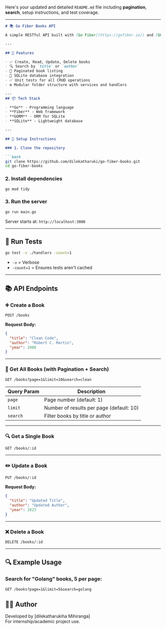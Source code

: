 Here's your updated and detailed `README.md` file including **pagination**, **search**, setup instructions, and test coverage.

---

```markdown
# 📚 Go Fiber Books API

A simple RESTful API built with [Go Fiber](https://gofiber.io/) and [GORM](https://gorm.io/) that allows you to manage a collection of books with full CRUD functionality, pagination, and search.

---

## 🚀 Features

- ✅ Create, Read, Update, Delete books
- 🔍 Search by `title` or `author`
- 📄 Paginated book listing
- 💾 SQLite database integration
- ✅ Unit tests for all CRUD operations
- ⚙️ Modular folder structure with services and handlers

---
## 📦 Tech Stack

- **Go** - Programming language
- **Fiber** - Web framework
- **GORM** - ORM for SQLite
- **SQLite** - Lightweight database

---

## 🔧 Setup Instructions

### 1. Clone the repository

```bash
git clone https://github.com/dilekatharuki/go-fiber-books.git
cd go-fiber-books
```

### 2. Install dependencies

```bash
go mod tidy
```

### 3. Run the server

```bash
go run main.go
```

Server starts at: `http://localhost:3000`

---

## 🧪 Run Tests

```bash
go test -v ./handlers -count=1
```

- `-v` = Verbose
- `-count=1` = Ensures tests aren't cached

---

## 📚 API Endpoints

### ➕ Create a Book

```
POST /books
```

**Request Body:**

```json
{
  "title": "Clean Code",
  "author": "Robert C. Martin",
  "year": 2008
}
```

---

### 📖 Get All Books (with Pagination + Search)

```
GET /books?page=1&limit=10&search=clean
```

| Query Param | Description                          |
|-------------|--------------------------------------|
| `page`      | Page number (default: 1)             |
| `limit`     | Number of results per page (default: 10) |
| `search`    | Filter books by title or author      |

---

### 🔍 Get a Single Book

```
GET /books/:id
```

---

### ✏️ Update a Book

```
PUT /books/:id
```

**Request Body:**

```json
{
  "title": "Updated Title",
  "author": "Updated Author",
  "year": 2023
}
```

---

### ❌ Delete a Book

```
DELETE /books/:id
```

---

## 🔍 Example Usage

### Search for "Golang" books, 5 per page:

```
GET /books?page=1&limit=5&search=golang
```

## 👨‍💻 Author

Developed by [dilekatharukiha Mihiranga]  
For internship/academic project use.
```